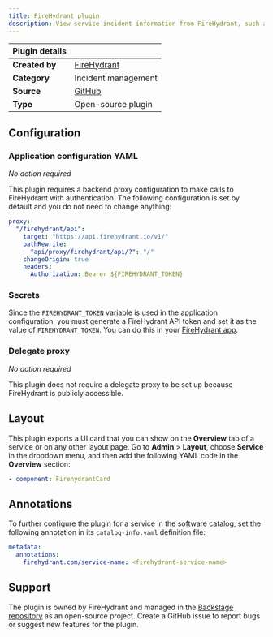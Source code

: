 ```yaml
---
title: FireHydrant plugin
description: View service incident information from FireHydrant, such as active incidents and incident metrics.
---
```


| Plugin details |                                                                                            |
| -------------- | ------------------------------------------------------------------------------------------ |
| **Created by** | [FireHydrant](https://firehydrant.com/)                                                    |
| **Category**   | Incident management                                                                        |
| **Source**     | [GitHub](https://github.com/backstage/backstage/blob/master/plugins/firehydrant/README.md) |
| **Type**       | Open-source plugin                                                                         |

## Configuration

### Application configuration YAML

_No action required_

This plugin requires a backend proxy configuration to make calls to FireHydrant with authentication. The following configuration is set by default and you do not need to change anything:

```yaml
proxy:
  "/firehydrant/api":
    target: "https://api.firehydrant.io/v1/"
    pathRewrite:
      "api/proxy/firehydrant/api/?": "/"
    changeOrigin: true
    headers:
      Authorization: Bearer ${FIREHYDRANT_TOKEN}
```

### Secrets

Since the `FIREHYDRANT_TOKEN` variable is used in the application configuration, you must generate a FireHydrant API token and set it as the value of `FIREHYDRANT_TOKEN`. You can do this in your [FireHydrant app](https://app.firehydrant.io/organizations/bots).

### Delegate proxy

_No action required_

This plugin does not require a delegate proxy to be set up because FireHydrant is publicly accessible.

## Layout

This plugin exports a UI card that you can show on the **Overview** tab of a service or on any other layout page. Go to **Admin** > **Layout**, choose **Service** in the dropdown menu, and then add the following YAML code in the **Overview** section:

```yaml
- component: FirehydrantCard
```

## Annotations

To further configure the plugin for a service in the software catalog, set the following annotation in its `catalog-info.yaml` definition file:

```yaml
metadata:
  annotations:
    firehydrant.com/service-name: <firehydrant-service-name>
```

## Support

The plugin is owned by FireHydrant and managed in the [Backstage repository](https://github.com/backstage/backstage) as an open-source project. Create a GitHub issue to report bugs or suggest new features for the plugin.

